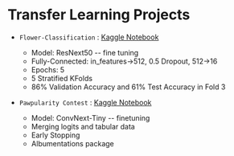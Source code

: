# **Transfer Learning Projects**

- `Flower-Classification` : [Kaggle Notebook](https://www.kaggle.com/shreydan/resnet50-pytorch-lightning-kfolds)
  - Model: ResNext50 -- fine tuning
  - Fully-Connected: in_features->512, 0.5 Dropout, 512->16
  - Epochs: 5
  - 5 Stratified KFolds
  - 86% Validation Accuracy and 61% Test Accuracy in Fold 3

- `Pawpularity Contest` : [Kaggle Notebook](https://www.kaggle.com/code/shreydan/convnext-tiny-lightning-timm)
  - Model: ConvNext-Tiny -- finetuning
  - Merging logits and tabular data
  - Early Stopping
  - Albumentations package
